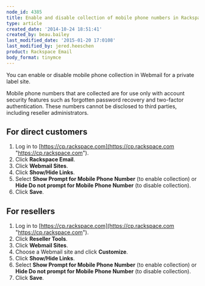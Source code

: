 ```yaml
---
node_id: 4385
title: Enable and disable collection of mobile phone numbers in Rackspace Webmail
type: article
created_date: '2014-10-24 18:51:41'
created_by: beau.bailey
last_modified_date: '2015-01-20 17:0108'
last_modified_by: jered.heeschen
product: Rackspace Email
body_format: tinymce
---
```


You can enable or disable mobile phone collection in Webmail for a
private label site.

Mobile phone numbers that are collected are for use only with account
security features such as forgotten password recovery and two-factor
authentication. These numbers cannot be disclosed to third parties,
including reseller administrators.

For direct customers
--------------------

1.  Log in to
    [https://cp.rackspace.com](https://cp.rackspace.com "https://cp.rackspace.com").
2.  Click **Rackspace Email**.
3.  Click **Webmail Sites**.
4.  Click **Show/Hide Links**.
5.  Select **Show Prompt for Mobile Phone Number** (to enable
    collection) or **Hide Do not prompt for Mobile Phone Number** (to
    disable collection).
6.  Click **Save**.

 For resellers
--------------

1.  Log in to
    [https://cp.rackspace.com](https://cp.rackspace.com "https://cp.rackspace.com").
2.  Click **Reseller Tools**.
3.  Click **Webmail Sites**.
4.  Choose a Webmail site and click **Customize**.
5.  Click **Show/Hide Links**.
6.  Select **Show Prompt for Mobile Phone Number** (to enable
    collection) or **Hide Do not prompt for Mobile Phone Number** (to
    disable collection).
7.  Click **Save**.


